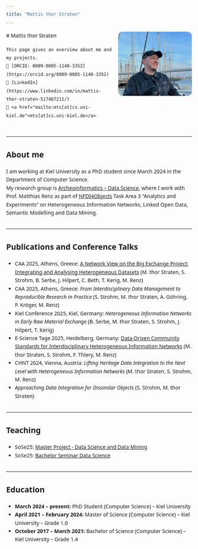 ```yaml
---
title: "Mattis thor Straten"
---
```


<style>
  body {
    font-family: system-ui, sans-serif;
    line-height: 1.6;
  }
  .intro-container {
    display: flex;
    flex-wrap: wrap;
    align-items: flex-start;
    margin-bottom: 2rem;
    gap: 1rem;
  }

  .intro-text {
    flex: 2;
    min-width: 250px;
  }

  .profile-pic {
    flex: 1;
    min-width: 200px;
    max-width: 250px;
  }

  .profile-pic img {
    width: 100%;
    border-radius: 12px;
  }

  hr {
    margin: 2rem 0;
  }
</style>

<div class="intro-container">
  <div class="intro-text">
    # Mattis thor Straten

    This page gives an overview about me and my projects.  
    🧬 [ORCID: 0009-0005-1140-3352](https://orcid.org/0009-0005-1140-3352)  
    🔗 [LinkedIn](https://www.linkedin.com/in/mattis-thor-straten-517467211/)  
    📧 <a href="mailto:mts[at]cs.uni-kiel.de">mts[at]cs.uni-kiel.de</a>
  </div>
  <div class="profile-pic">
    <img src="/images/profil.jpg" alt="Mattis thor Straten">
  </div>
</div>

---

## About me

I am working at Kiel University as a PhD student since March 2024 in the Department of Computer Science.  
My research group is [Archeoinformatics – Data Science](https://www.uni-kiel.de/de/tf/forschen/institut-informatik/archaeoinformatik), where I work with Prof. Matthias Renz as part of [NFDI4Objects](https://www.nfdi4objects.net/) Task Area 3 "Analytics and Experiments" on Heterogeneous Information Networks, Linked Open Data, Semantic Modelling and Data Mining.

---

## Publications and Conference Talks

- CAA 2025, Athens, Greece: [A Network View on the Big Exchange Project: Integrating and Analysing Heterogeneous Datasets](https://doi.org/10.5281/zenodo.15309880) (M. thor Straten, S. Strohm, B. Serbe, J. Hilpert, C. Beth, T. Kerig, M. Renz)  
- CAA 2025, Athens, Greece: *From Interdisciplinary Data Management to Reproducible Research in Practice* (S. Strohm, M. thor Straten, A. Göhring, P. Kröger, M. Renz)  
- Kiel Conference 2025, Kiel, Germany: *Heterogeneous Information Networks in Early Raw Material Exchange* (B. Serbe, M. thor Straten, S. Strohm, J. Hilpert, T. Kerig)  
- E-Science Tage 2025, Heidelberg, Germany: [Data-Driven Community Standards for Interdisciplinary Heterogeneous Information Networks](https://doi.org/10.5281/zenodo.15040308) (M. thor Straten, S. Strohm, F. Thiery, M. Renz)  
- CHNT 2024, Vienna, Austria: *Lifting Heritage Data Integration to the Next Level with Heterogeneous Information Networks* (M. thor Straten, S. Strohm, M. Renz)  
- *Approaching Data Integration for Dissimilar Objects* (S. Strohm, M. thor Straten)

---

## Teaching

- SoSe25: [Master Project - Data Science and Data Mining](https://univis.uni-kiel.de/form?__s=2&dsc=anew/lecture_view&lvs=techn/infor/inform/archoi/infmpa&anonymous=1&ref=tlecture&sem=2025s&tdir=techn/infora/master/master_2&__e=230)  
- SoSe25: [Bachelor Seminar Data Science](https://univis.uni-kiel.de/form?__s=2&dsc=anew/lecture_view&lvs=techn/infor/inform/archoi/bsemda&anonymous=1&ref=tlecture&sem=2025s&tdir=techn/infora/bachel/semina&__e=230)

---

## Education

- **March 2024 – present:** PhD Student (Computer Science) – Kiel University  
- **April 2021 – February 2024:** Master of Science (Computer Science) – Kiel University – Grade 1.0  
- **October 2017 – March 2021:** Bachelor of Science (Computer Science) – Kiel University – Grade 1.4
